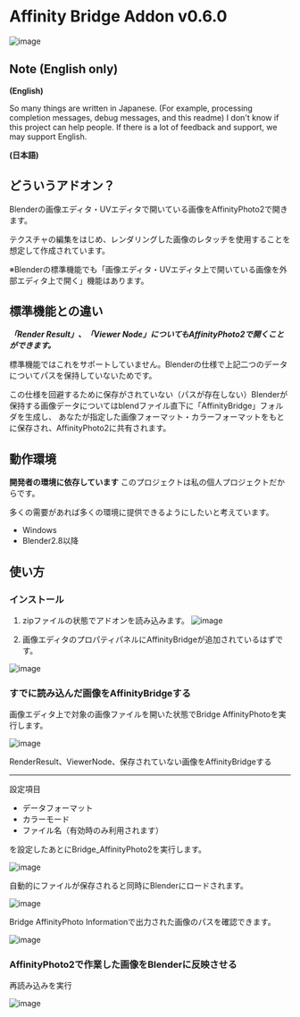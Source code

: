 # Affinity Bridge Addon v0.6.0
![image](https://user-images.githubusercontent.com/78343605/201816867-742ffd77-b2d7-4f97-888c-c3b78264012a.png)
## Note (English only)
**(English)**

So many things are written in Japanese.
(For example, processing completion messages, debug messages, and this readme)
I don't know if this project can help people.
If there is a lot of feedback and support, we may support English.

**(日本語)**

## どういうアドオン？
Blenderの画像エディタ・UVエディタで開いている画像をAffinityPhoto2で開きます。

テクスチャの編集をはじめ、レンダリングした画像のレタッチを使用することを想定して作成されています。

※Blenderの標準機能でも「画像エディタ・UVエディタ上で開いている画像を外部エディタ上で開く」機能はあります。

## 標準機能との違い
***「Render Result」、「Viewer Node」についてもAffinityPhoto2で開くことができます。***

標準機能ではこれをサポートしていません。Blenderの仕様で上記二つのデータについてパスを保持していないためです。

この仕様を回避するために保存がされていない（パスが存在しない）Blenderが保持する画像データについてはblendファイル直下に「AffinityBridge」フォルダを生成し、
あなたが指定した画像フォーマット・カラーフォーマットをもとに保存され、AffinityPhoto2に共有されます。

## 動作環境
**開発者の環境に依存しています**
このプロジェクトは私の個人プロジェクトだからです。

多くの需要があれば多くの環境に提供できるようにしたいと考えています。

* Windows
* Blender2.8以降
## 使い方
### インストール

1. zipファイルの状態でアドオンを読み込みます。
![image](https://user-images.githubusercontent.com/78343605/201817616-4927a7c1-0fe7-40a4-b172-b8ad4cd4485a.png)


1. 画像エディタのプロパティパネルにAffinityBridgeが追加されているはずです。

![image](https://user-images.githubusercontent.com/78343605/201817774-24833aa3-a84c-4a1e-aa01-93ee27ba6204.png)

### すでに読み込んだ画像をAffinityBridgeする

画像エディタ上で対象の画像ファイルを開いた状態でBridge AffinityPhotoを実行します。

![image](https://user-images.githubusercontent.com/78343605/201818375-6f2d6952-2cda-4e04-a93a-9555cb4a553c.png)

RenderResult、ViewerNode、保存されていない画像をAffinityBridgeする
***

設定項目
* データフォーマット
* カラーモード
* ファイル名（有効時のみ利用されます）

を設定したあとにBridge_AffinityPhoto2を実行します。

![image](https://user-images.githubusercontent.com/78343605/201818886-e997702c-4826-449f-b8b4-487f5443331d.png)

自動的にファイルが保存されると同時にBlenderにロードされます。

![image](https://user-images.githubusercontent.com/78343605/201819390-56773089-e64b-4baf-8578-5240aa2e8b94.png)

Bridge AffinityPhoto Informationで出力された画像のパスを確認できます。

![image](https://user-images.githubusercontent.com/78343605/201819520-bb2884fd-a65e-4043-8dd9-4c3be0d1e7cd.png)

### AffinityPhoto2で作業した画像をBlenderに反映させる

再読み込みを実行

![image](https://user-images.githubusercontent.com/78343605/201819991-4bc6c4ef-d5ca-4ad5-80d2-9f891b6d8e2d.png)
